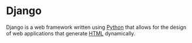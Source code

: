 # Django

Django is a web framework written using [Python](/wiki/Python) that allows for the design of web applications that generate [HTML](/wiki/HTML) dynamically.

        
        
        